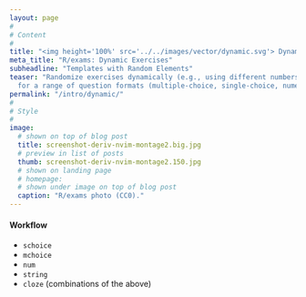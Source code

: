 ```yaml
---
layout: page
#
# Content
#
title: "<img height='100%' src='../../images/vector/dynamic.svg'> Dynamic Exercises"
meta_title: "R/exams: Dynamic Exercises"
subheadline: "Templates with Random Elements"
teaser: "Randomize exercises dynamically (e.g., using different numbers, text blocks, ...)
  for a range of question formats (multiple-choice, single-choice, numeric, text, and combinations thereof)."
permalink: "/intro/dynamic/"
#
# Style
#
image:
  # shown on top of blog post
  title: screenshot-deriv-nvim-montage2.big.jpg
  # preview in list of posts
  thumb: screenshot-deriv-nvim-montage2.150.jpg
  # shown on landing page
  # homepage:
  # shown under image on top of blog post
  caption: "R/exams photo (CC0)."
---
```


#### Workflow

- `schoice`
- `mchoice`
- `num`
- `string`
- `cloze` (combinations of the above)
